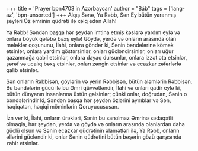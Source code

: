 +++
title = 'Prayer bpn4703 in Azərbaycan'
author = "Báb"
tags = ['lang-az', 'bpn-unsorted']
+++
Alqış Sənə, Ya Rəbb, Sən Ey bütün yaranmış şeyləri Öz əmrinin qüdrəti ilə xəlq edən Allah!

Ya Rəbb! Səndən başqa hər şeydən imtina etmiş kəslərə yardım eylə və onlara böyük qələbə bəxş eylə! Göydə, yerdə və onların arasında olan mələklər qoşununu, İlahi, onlara göndər ki, Sənin bəndələrinə kömək etsinlər, onlara yardım göstərsinlər, onları gücləndirsinlər, onları uğur qazanmağa qabil etsinlər, onlara dayaq dursunlar, onlara izzət əta etsinlər, şərəf və ucalıq bəxş etsinlər, onları zəngin etsinlər və ecazkar zəfərlərlə qalib etsinlər.

Sən onların Rəbbisən, göylərin və yerin Rəbbisən, bütün aləmlərin Rəbbisən. Bu bəndələrin gücü ilə bu Əmri qüvvətləndir, İlahi və onları qadir eylə ki, bütün dünyanın insanlarına üstün gəlsinlər; çünki onlar, doğrudan, Sənin o bəndələrindir ki, Səndən başqa hər şeydən özlərini ayırıblar və Sən, həqiqətən, həqiqi möminlərin Qoruyucususan.

İzn ver ki, İlahi, onların ürəkləri, Sənin bu sarsılmaz Əmrinə sədaqətli olmaqla, hər şeydən, yerdə və göydə və onların arasında olanlardan daha güclü olsun və Sənin ecazkar qüdrətinin əlamətləri ilə, Ya Rəbb, onların əllərini gücləndir ki, onlar Sənin qüdrətini bütün bəşərin gözü qarşısında zahir etsinlər.
